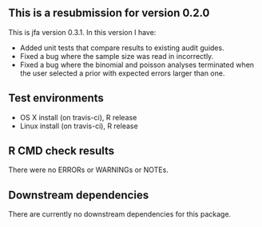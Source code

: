 ## This is a resubmission for version 0.2.0
This is jfa version 0.3.1. In this version I have:

* Added unit tests that compare results to existing audit guides.
* Fixed a bug where the sample size was read in incorrectly.
* Fixed a bug where the binomial and poisson analyses terminated when the user selected a prior with expected errors larger than one.

## Test environments
* OS X install (on travis-ci), R release
* Linux install (on travis-ci), R release

## R CMD check results
There were no ERRORs or WARNINGs or NOTEs. 

## Downstream dependencies
There are currently no downstream dependencies for this package.
